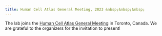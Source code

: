```yaml
---
title: Human Cell Atlas General Meeting, 2023 &nbsp;&nbsp;&nbsp;
---
```


The lab joins the
[Human Cell Atlas General Meeting](https://www.humancellatlas.org/hcameetings/) in Toronto, Canada.
We are grateful to the organizers for the invitation to present!